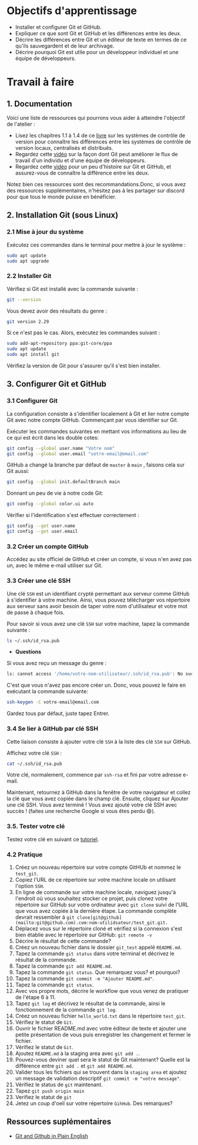 # Objectifs d'apprentissage

* Installer et configurer Git et GitHub.
* Expliquer ce que sont Git et GitHub et les différences entre les deux.
* Décrire les différences entre Git et un éditeur de texte en termes de ce qu'ils sauvegardent et de leur archivage.
* Décrire pourquoi Git est utile pour un développeur individuel et une équipe de développeurs.

# Travail à faire

## 1. Documentation
Voici une liste de ressources qui pourrons vous aider à atteindre l'objectif de l'atelier :

* Lisez les chapitres 1.1 à 1.4 de ce [livre](https://git-scm.com/book/en/v2/Getting-Started-About-Version-Control) sur les systèmes de contrôle de version pour connaître les différences entre les systèmes de contrôle de version locaux, centralisés et distribués.
* Regardez cette [vidéo](https://www.youtube.com/watch?v=8oRjP8yj2Wo) sur la façon dont Git peut améliorer le flux de travail d'un individu et d'une équipe de développeurs.
* Regardez cette [vidéo](https://www.youtube.com/watch?v=1h9_cB9mPT8&feature=youtu.be&t=13s) pour un peu d'histoire sur Git et GitHub, et assurez-vous de connaître la différence entre les deux.

Notez bien ces ressources sont des recommandations.Donc, si vous avez des ressources supplémentaires, n'hésitez pas à les partager sur discord pour que tous le monde puisse en bénéficier.

## 2. Installation Git (sous Linux)

### 2.1 Mise à jour du système

Exécutez ces commandes dans le terminal pour mettre à jour le système :

```bash
sudo apt update
sudo apt upgrade
```
### 2.2 Installer Git

Vérifiez si Git est installé avec la commande suivante :

```bash
git --version
```

Vous devez avoir des résultats du genre : 

```bash
git version 2.29
```

Si ce n'est pas le cas. Alors, exécutez les commandes suivant :

```bash
sudo add-apt-repository ppa:git-core/ppa
sudo apt update
sudo apt install git
```

Vérifiez la version de Git pour s'assurer qu'il s'est bien installer.

## 3. Configurer Git et GitHub

### 3.1 Configurer Git

La configuration consiste à s'identifier localement à Git et lier notre compte Git avec notre compte GitHub. Commençant par vous identifier sur Git.

Exécuter les commandes suivantes en mettant vos informations au lieu de ce qui est écrit dans les double cotes:

```bash
git config --global user.name "Votre nom"
git config --global user.email "votre-email@email.com"
```

GitHub a changé la branche par défaut de `master` à `main` , faisons cela sur Git aussi:

```bash
git config --global init.defaultBranch main
```

Donnant un peu de vie à notre code Git:

```bash
git config --global color.ui auto
```

Vérifier si l'identification s'est effectuer correctement :

```bash
git config --get user.name
git config --get user.email
```

### 3.2 Créer un compte GitHub

Accédez au site officiel de GitHub et créer un compte, si vous n'en avez pas un, avec le même e-mail utiliser sur Git.

### 3.3 Créer une clé SSH

Une clé `SSH` est un identifiant crypté permettant aux serveur comme GitHub à s'identifier à votre machine. Ainsi, vous pouvez télécharger vos répertoire aux serveur sans avoir besoin de taper votre nom d'utilisateur et votre mot de passe à chaque fois.

Pour savoir si vous avez une clé `SSH` sur votre machine, tapez la commande suivante :

```bash
ls ~/.ssh/id_rsa.pub
```

- **Questions**

Si vous avez reçu un message du genre : 

```bash
ls: cannot access '/home/votre-nom-utilisateur/.ssh/id_rsa.pub': No such file or directory
```

C'est que vous n'avez pas encore créer un. Donc, vous pouvez le faire en exécutant la commande suivante:

```bash
ssh-keygen -C votre-email@email.com
```

Gardez tous par défaut, juste tapez Entrer.

### 3.4 Se lier à GitHub par clé SSH

 Cette liaison consiste à ajouter votre clé `SSH` à la liste des clé `SSH` sur GitHub. 

Affichez votre clé `SSH` :

```bash
cat ~/.ssh/id_rsa.pub
```

Votre clé, normalement, commence par `ssh-rsa` et fini par votre adresse e-mail.

Maintenant, retournez à GitHub dans la fenêtre de votre navigateur et collez la clé que vous avez copiée dans le champ clé. Ensuite, cliquez sur Ajouter une clé SSH. Vous avez terminé ! Vous avez ajouté votre clé SSH avec succès ! (faites une recherche Google si vous êtes perdu 😄).

### 3.5. Tester votre clé

Testez votre clé en suivant ce [tutoriel](https://help.github.com/en/articles/testing-your-ssh-connection).

### 4.2 Pratique

1. Créez un nouveau répertoire sur votre compte GitHUb et nommez le `test_git`.
2. Copiez l'URL de ce répertoire sur votre machine locale on utilisant l'option `SSH`.
3. En ligne de commande sur votre machine locale, naviguez jusqu'à l'endroit où vous souhaitez stocker ce projet, puis clonez votre répertoire sur GitHub sur votre ordinateur avec `git clone` suivi de l'URL que vous avez copiée à la dernière étape. La commande complète devrait ressembler à `git clone[git@github](mailto:git@github.com).com:nom-utilidsateur/test_git.git.`
4. Déplacez vous sur le répertoire cloné et vérifiez si la connexion s'est bien établie avec le répertoire sur GitHub: `git remote -v`
5. Décrire le résultat de cette commande?
6. Créez un nouveau fichier dans le dossier `git_test` appelé `README.md`.
7. Tapez la commande `git status` dans votre terminal et décrivez le résultat de la commande.
8. Tapez la commande  `git add README.md`.
9. Tapez la commande `git status`. Que remarquez vous? et pourquoi?
10. Tapez la commande `git commit -m "Ajouter README.md"`.
11. Tapez la commande `git status`.
12. Avec vos propre mots, décrire le workflow que vous venez de pratiquer de l'étape 6 à 11.
13. Tapez `git log` et décrivez le résultat de la commande, ainsi le fonctionnement de la commande `git log`.
14. Créez un nouveau fichier `hello_world.txt` dans le répertoire `test_git`. 
15. Vérifiez le statut de `Git`.
16. Ouvrir le fichier README.md avec votre éditeur de texte et ajouter une petite présentation de vous puis enregistrer les changement et fermer le fichier.
17. Vérifiez le statut de `Git`.
18. Ajoutez `README.md` à la staging area avec `git add .`.
19. Pouvez-vous deviner quel sera le statut de Git maintenant? Quelle est la différence entre `git add .` et `git add README.md`.
20. Valider tous les fichiers qui se trouvent dans la `staging area` et ajoutez un message de validation descriptif `git commit -m "votre message"`.
21. Vérifiez le status de `git` maintenant.
22. Tapez `git push origin main`
23. Verifiez le statut de `git`
24. Jetez un coup d'oeil sur votre répertoire `GihHub`. Des remarques?

## Ressources suplémentaires

- [Git and Github in Plain English](https://blog.red-badger.com/2016/11/29/gitgithub-in-plain-english)